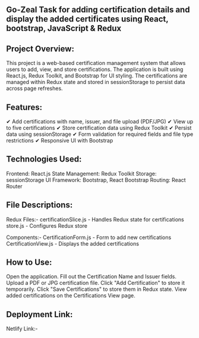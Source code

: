 ## Go-Zeal Task for adding certification details and display the added certificates using React, bootstrap, JavaScript & Redux

## Project Overview:

This project is a web-based certification management system that allows users to add, view, and store certifications. The application is built using React.js, Redux Toolkit, and Bootstrap for UI styling. The certifications are managed within Redux state and stored in sessionStorage to persist data across page refreshes.

## Features:

✔ Add certifications with name, issuer, and file upload (PDF/JPG)
✔ View up to five certifications
✔ Store certification data using Redux Toolkit
✔ Persist data using sessionStorage
✔ Form validation for required fields and file type restrictions
✔ Responsive UI with Bootstrap

## Technologies Used:

Frontend: React.js
State Management: Redux Toolkit
Storage: sessionStorage
UI Framework: Bootstrap, React Bootstrap
Routing: React Router

## File Descriptions:

Redux Files:-
certificationSlice.js - Handles Redux state for certifications
store.js - Configures Redux store

Components:-
CertificationForm.js - Form to add new certifications
CertificationView.js - Displays the added certifications


## How to Use:

Open the application.
Fill out the Certification Name and Issuer fields.
Upload a PDF or JPG certification file.
Click "Add Certification" to store it temporarily.
Click "Save Certifications" to store them in Redux state.
View added certifications on the Certifications View page.

## Deployment Link:

Netlify Link:- 